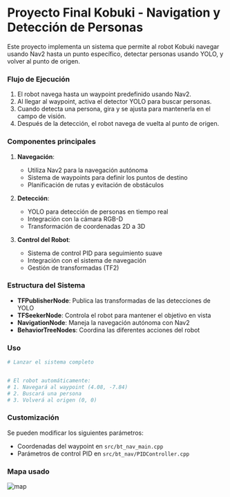 # Proyecto Final Kobuki - Navigation y Detección de Personas

Este proyecto implementa un sistema que permite al robot Kobuki navegar usando Nav2 hasta un punto específico, detectar personas usando YOLO, y volver al punto de origen.

### Flujo de Ejecución

1. El robot navega hasta un waypoint predefinido usando Nav2.
2. Al llegar al waypoint, activa el detector YOLO para buscar personas.
3. Cuando detecta una persona, gira y se ajusta para mantenerla en el campo de visión.
4. Después de la detección, el robot navega de vuelta al punto de origen.

### Componentes principales

1. **Navegación**: 
   - Utiliza Nav2 para la navegación autónoma
   - Sistema de waypoints para definir los puntos de destino
   - Planificación de rutas y evitación de obstáculos

2. **Detección**:
   - YOLO para detección de personas en tiempo real
   - Integración con la cámara RGB-D
   - Transformación de coordenadas 2D a 3D

3. **Control del Robot**:
   - Sistema de control PID para seguimiento suave
   - Integración con el sistema de navegación
   - Gestión de transformadas (TF2)

### Estructura del Sistema

- **TFPublisherNode**: Publica las transformadas de las detecciones de YOLO
- **TFSeekerNode**: Controla el robot para mantener el objetivo en vista
- **NavigationNode**: Maneja la navegación autónoma con Nav2
- **BehaviorTreeNodes**: Coordina las diferentes acciones del robot

### Uso

```bash
# Lanzar el sistema completo


# El robot automáticamente:
# 1. Navegará al waypoint (4.08, -7.84)
# 2. Buscará una persona
# 3. Volverá al origen (0, 0)
```

### Customización

Se pueden modificar los siguientes parámetros:
- Coordenadas del waypoint en `src/bt_nav_main.cpp`
- Parámetros de control PID en `src/bt_nav/PIDController.cpp`

### Mapa usado
![map](https://github.com/user-attachments/assets/e44a9900-7fe4-4ade-adb9-a51916fc8e95)
